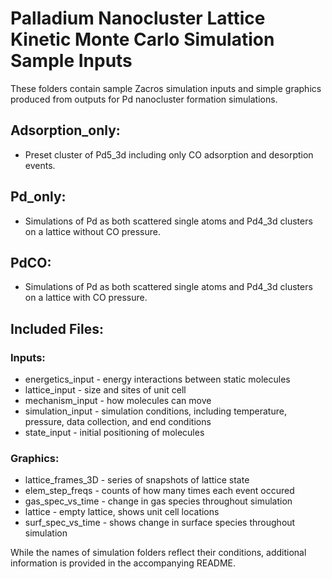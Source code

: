 # Palladium Nanocluster Lattice Kinetic Monte Carlo Simulation Sample Inputs

These folders contain sample Zacros simulation inputs and simple graphics produced from outputs 
for Pd nanocluster formation simulations.

## Adsorption_only:
- Preset cluster of Pd5_3d including only CO adsorption and desorption events.

## Pd_only:
- Simulations of Pd as both scattered single atoms and Pd4_3d clusters on a lattice without CO pressure.

## PdCO:
- Simulations of Pd as both scattered single atoms and Pd4_3d clusters on a lattice with CO pressure.
	
## Included Files:
### Inputs:
- energetics_input - energy interactions between static molecules
- lattice_input - size and sites of unit cell
- mechanism_input - how molecules can move
- simulation_input - simulation conditions, including temperature, pressure, data collection, and end conditions
- state_input - initial positioning of molecules
	
### Graphics:
- lattice_frames_3D - series of snapshots of lattice state
- elem_step_freqs - counts of how many times each event occured
- gas_spec_vs_time - change in gas species throughout simulation
- lattice - empty lattice, shows unit cell locations
- surf_spec_vs_time - shows change in surface species throughout simulation
	
While the names of simulation folders reflect their conditions, additional information is provided in the accompanying README.